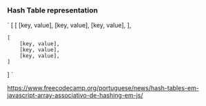 
### Hash Table representation
`
[
    [
        [key, value],
        [key, value],
        [key, value],
    ],

    [
        [key, value],
        [key, value],
        [key, value],
    ]
]
`

https://www.freecodecamp.org/portuguese/news/hash-tables-em-javascript-array-associativo-de-hashing-em-js/